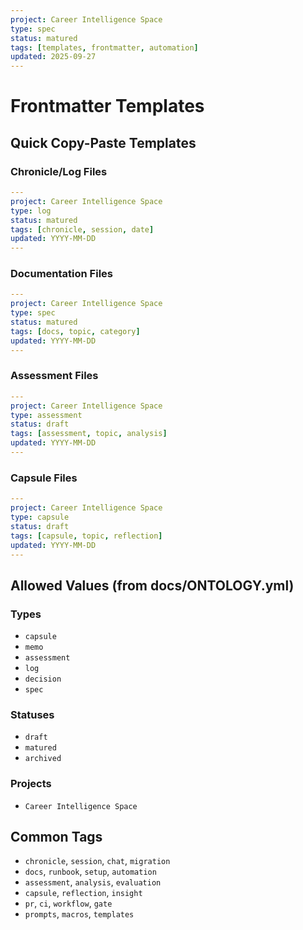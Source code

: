 ```yaml
---
project: Career Intelligence Space
type: spec
status: matured
tags: [templates, frontmatter, automation]
updated: 2025-09-27
---
```


# Frontmatter Templates

## Quick Copy-Paste Templates

### Chronicle/Log Files
```yaml
---
project: Career Intelligence Space
type: log
status: matured
tags: [chronicle, session, date]
updated: YYYY-MM-DD
---
```

### Documentation Files
```yaml
---
project: Career Intelligence Space
type: spec
status: matured
tags: [docs, topic, category]
updated: YYYY-MM-DD
---
```

### Assessment Files
```yaml
---
project: Career Intelligence Space
type: assessment
status: draft
tags: [assessment, topic, analysis]
updated: YYYY-MM-DD
---
```

### Capsule Files
```yaml
---
project: Career Intelligence Space
type: capsule
status: draft
tags: [capsule, topic, reflection]
updated: YYYY-MM-DD
---
```

## Allowed Values (from docs/ONTOLOGY.yml)

### Types
- `capsule`
- `memo`
- `assessment`
- `log`
- `decision`
- `spec`

### Statuses
- `draft`
- `matured`
- `archived`

### Projects
- `Career Intelligence Space`

## Common Tags
- `chronicle`, `session`, `chat`, `migration`
- `docs`, `runbook`, `setup`, `automation`
- `assessment`, `analysis`, `evaluation`
- `capsule`, `reflection`, `insight`
- `pr`, `ci`, `workflow`, `gate`
- `prompts`, `macros`, `templates`

